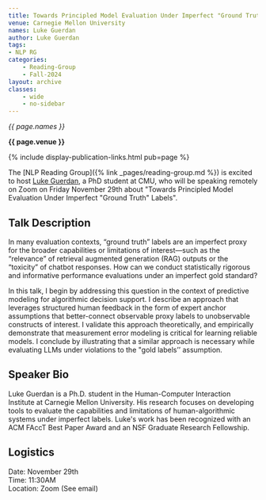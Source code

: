 ```yaml
---
title: Towards Principled Model Evaluation Under Imperfect "Ground Truth" Labels
venue: Carnegie Mellon University
names: Luke Guerdan
author: Luke Guerdan
tags:
- NLP RG
categories:
    - Reading-Group
    - Fall-2024
layout: archive
classes:
    - wide
    - no-sidebar
---
```


*{{ page.names }}*

**{{ page.venue }}**

{% include display-publication-links.html pub=page %}

The [NLP Reading Group]({% link _pages/reading-group.md %}) is excited to host [Luke Guerdan](https://lukeguerdan.com/), a PhD student at CMU, who will be speaking remotely on Zoom on Friday November 29th about "Towards Principled Model Evaluation Under Imperfect "Ground Truth" Labels".


## Talk Description

In many evaluation contexts, “ground truth” labels are an imperfect proxy for the broader capabilities or limitations of interest—such as the “relevance” of retrieval augmented generation (RAG) outputs or the “toxicity” of chatbot responses. How can we conduct statistically rigorous and informative performance evaluations under an imperfect gold standard?

In this talk, I begin by addressing this question in the context of predictive modeling for algorithmic decision support. I describe an approach that leverages structured human feedback in the form of expert anchor assumptions that better-connect observable proxy labels to unobservable constructs of interest. I validate this approach theoretically, and empirically demonstrate that measurement error modeling is critical for learning reliable models. I conclude by illustrating that a similar approach is necessary while evaluating LLMs under violations to the "gold labels’’ assumption.

## Speaker Bio

Luke Guerdan is a Ph.D. student in the Human-Computer Interaction Institute at Carnegie Mellon University. His research focuses on developing tools to evaluate the capabilities and limitations of human-algorithmic systems under imperfect labels. Luke's work has been recognized with an ACM FAccT Best Paper Award and an NSF Graduate Research Fellowship.

## Logistics

Date: November 29th<br>
Time: 11:30AM <br>
Location: Zoom (See email)
